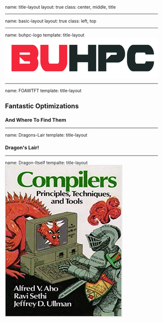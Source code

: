 name: title-layout
layout: true
class: center, middle, title

---
name: basic-layout
layout: true
class: left, top

---
name: buhpc-logo
template: title-layout
![buhpc-logo](./img/buhpc-logo.png)

---
name: FOAWTFT
template: title-layout
## Fantastic Optimizations
### And Where To Find Them

---
name: Dragons-Lair
template: title-layout
### Dragon's Lair!

---
name: Dragon-Itself
tempalte: title-layout
![dragon-book](./img/dragon-book.jpg)

